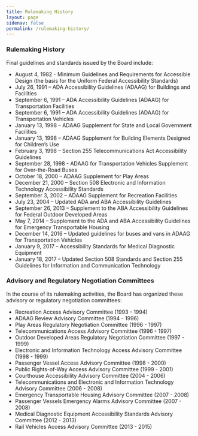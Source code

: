 ```yaml
---
title: Rulemaking History
layout: page
sidenav: false
permalink: /rulemaking-history/
---
```


### Rulemaking History
Final guidelines and standards issued by the Board include:

* August 4, 1982 - Minimum Guidelines and Requirements for Accessible Design (the basis for the Uniform Federal Accessibility Standards)
* July 26, 1991 – ADA Accessibility Guidelines (ADAAG) for Buildings and Facilities
* September 6, 1991 – ADA Accessibility Guidelines (ADAAG) for Transportation Facilities
* September 6, 1991 – ADA Accessibility Guidelines (ADAAG) for Transportation Vehicles
* January 13, 1998 – ADAAG Supplement for State and Local Government Facilities
* January 13, 1998 – ADAAG Supplement for Building Elements Designed for Children’s Use
* February 3, 1998 – Section 255 Telecommunications Act Accessibility Guidelines
* September 28, 1998 - ADAAG for Transportation Vehicles Supplement for Over-the-Road Buses
* October 18, 2000 – ADAAG Supplement for Play Areas
* December 21, 2000 – Section 508 Electronic and Information Technology Accessibility Standards
* September 3, 2002 – ADAAG Supplement for Recreation Facilities
* July 23, 2004 – Updated ADA and ABA Accessibility Guidelines
* September 26, 2013 – Supplement to the ABA Accessibility Guidelines for Federal Outdoor Developed Areas
* May 7, 2014 – Supplement to the ADA and ABA Accessibility Guidelines for Emergency Transportable Housing
* December 14, 2016 – Updated guidelines for buses and vans in ADAAG for Transportation Vehicles
* January 9, 2017 – Accessibility Standards for Medical Diagnostic Equipment
* January 18, 2017 – Updated Section 508 Standards and Section 255 Guidelines for Information and Communication Technology

### Advisory and Regulatory Negotiation Committees
In the course of its rulemaking activities, the Board has organized these advisory or regulatory negotiation committees: 

* Recreation Access Advisory Committee (1993 - 1994)
* ADAAG Review Advisory Committee (1994 - 1996)
* Play Areas Regulatory Negotiation Committee (1996 - 1997)
* Telecommunications Access Advisory Committee (1996 - 1997)
* Outdoor Developed Areas Regulatory Negotiation Committee (1997 - 1999)
* Electronic and Information Technology Access Advisory Committee (1998 - 1999)
* Passenger Vessel Access Advisory Committee (1998 - 2000)
* Public Rights-of-Way Access Advisory Committee (1999 - 2001)
* Courthouse Accessibility Advisory Committee (2004 - 2006)
* Telecommunications and Electronic and Information Technology Advisory Committee (2006 - 2008)
* Emergency Transportable Housing Advisory Committee (2007 - 2008)
* Passenger Vessels Emergency Alarms Advisory Committee (2007 - 2008)
* Medical Diagnostic Equipment Accessibility Standards Advisory Committee (2012 - 2013)
* Rail Vehicles Access Advisory Committee (2013 - 2015)

